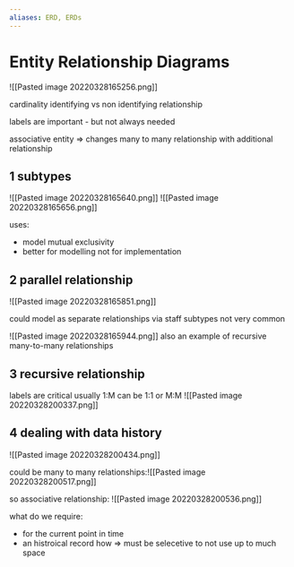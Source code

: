 ```yaml
---
aliases: ERD, ERDs
---
```

# Entity Relationship Diagrams
![[Pasted image 20220328165256.png]]

cardinality
identifying vs non identifying relationship

labels are important - but not always needed

associative entity => changes many to many relationship with additional relationship

## 1 subtypes
![[Pasted image 20220328165640.png]]
![[Pasted image 20220328165656.png]]

uses:
- model mutual exclusivity
- better for modelling not for implementation

## 2 parallel relationship
![[Pasted image 20220328165851.png]]

could model as separate relationships via staff subtypes
not very common

![[Pasted image 20220328165944.png]]
also an example of recursive many-to-many relationships

## 3 recursive relationship
labels are critical
usually 1:M can be 1:1 or M:M
![[Pasted image 20220328200337.png]]

## 4 dealing with data history
![[Pasted image 20220328200434.png]]

could be many to many relationships:![[Pasted image 20220328200517.png]]

so associative relationship: ![[Pasted image 20220328200536.png]]


what do we require:
- for the current point in time
- an histroical record how ⇒ must be selecetive to not use up to much space